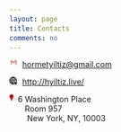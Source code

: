 ```yaml
---
layout: page
title: Contacts
comments: no
---
```




[<img align="left" src="/media/image/gmail.jpg" height="3%" width="3%">](hormetyiltiz@gmail.com)      <hormetyiltiz@gmail.com><br/>

[<img align="left" src="/media/image/website.png" height="3%" width="3%">](http://hyiltiz.live/)      <http://hyiltiz.live/><br/>

<img align="left" src="/media/image/address.png" height="3%" width="3%">                  6 Washington Place
 <br/>        Room 957
 <br/>         New York, NY, 10003
 
